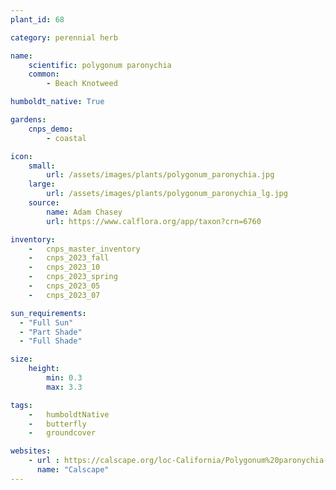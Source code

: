```yaml
---
plant_id: 68

category: perennial herb

name: 
    scientific: polygonum paronychia 
    common: 
        - Beach Knotweed   

humboldt_native: True

gardens:
    cnps_demo:
        - coastal

icon: 
    small: 
        url: /assets/images/plants/polygonum_paronychia.jpg 
    large: 
        url: /assets/images/plants/polygonum_paronychia_lg.jpg 
    source: 
        name: Adam Chasey 
        url: https://www.calflora.org/app/taxon?crn=6760

inventory: 
    -   cnps_master_inventory
    -   cnps_2023_fall
    -   cnps_2023_10
    -   cnps_2023_spring
    -   cnps_2023_05 
    -   cnps_2023_07 

sun_requirements:
  - "Full Sun"
  - "Part Shade"
  - "Full Shade"

size:
    height: 
        min: 0.3
        max: 3.3

tags:  
    -   humboldtNative
    -   butterfly
    -   groundcover

websites:
    - url : https://calscape.org/loc-California/Polygonum%20paronychia(%20) 
      name: "Calscape"
---
```

